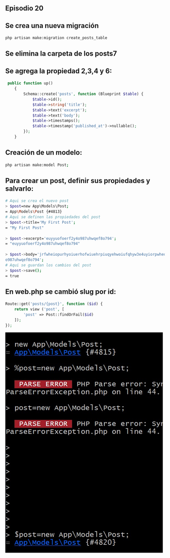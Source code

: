 ## Episodio 20

## Se crea una nueva migración
``` bash
php artisan make:migration create_posts_table
```

## Se elimina la carpeta de los posts7

## Se agrega la propiedad 2,3,4 y 6:
``` php
 public function up()
    {
        Schema::create('posts', function (Blueprint $table) {
            $table->id();
            $table->string('title');
            $table->text('excerpt');
            $table->text('body');
            $table->timestamps();
            $table->timestamp('published_at')->nullable();
        });
    }
```

## Creación de un modelo: 
```bash
php artisan make:model Post;
```

## Para crear un post, definir sus propiedades y salvarlo:
``` bash
# Aqui se crea el nuevo post 
> $post=new App\Models\Post;
= App\Models\Post {#4813}
# Aqui se definen las propiedades del post 
> $post->title='My First Post';
= "My First Post"

> $post->excerpt='euyyuofoerf2y4o987uhwqef8o794';
= "euyyuofoerf2y4o987uhwqef8o794"

> $post->body='jrfwheiopurhyoiuerhofwiuehrpiuqyehwoiufqhyw3e4uyiorpwhedfuhythyeuwqirfghqiuewrhvflkjdvcnblkasdjhfrgoiuewhrgkjefnwhvhwertoiughqepñirgpoiwerutyopiuwer5tpoiwfñlkjgvweeuyyuofoerf2y4
o987uhwqef8o794';
# Aqui se guardan los cambios del post 
> $post->save();
= true
```
## En web.php se cambió slug por id: 
```php
Route::get('posts/{post}', function ($id) {
    return view ('post', [
        'post' => Post::findOrFail($id)
    ]);
});
```





![Vista](./20.jpg)